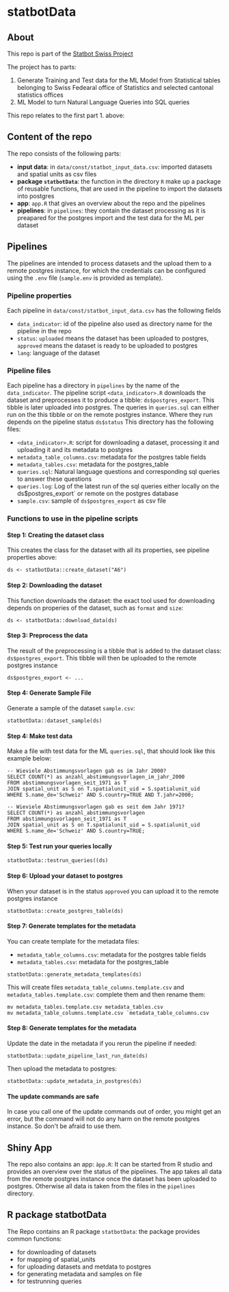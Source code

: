 # statbotData

## About
This repo is part of the [Statbot Swiss Project](https://www.bfs.admin.ch/bfs/de/home/dscc/blog/2023-02-statbot.html)

The project has to parts: 
1. Generate Training and Test data for the ML Model from Statistical tables belonging to Swiss Fedearal office of Statistics and selected cantonal statistics offices
2. ML Model to turn Natural Language Queries into SQL queries

This repo relates to the first part 1. above:

## Content of the repo

The repo consists of the following parts:
- **input data**: in `data/const/statbot_input_data.csv`: imported datasets and spatial units as csv files
- **package `statbotData`**: the function in the directory `R` make up a package of reusable functions, that are used in the pipeline to import the datasets into postgres 
- **app**: `app.R` that gives an overview about the repo and the pipelines
- **pipelines**: in `pipelines`: they contain the dataset processing as it is preapared for the postgres import and the test data for the ML per dataset

## Pipelines

The pipelines are intended to process datasets and the upload them to a remote postgres instance, for which the credentials can be configured using the `.env` file (`sample.env` is provided as template).

### Pipeline properties

Each pipeline in `data/const/statbot_input_data.csv` has the following fields
- `data_indicator`: id of the pipeline also used as directory name for the pipeline in the repo
- `status`: `uploaded` means the dataset has been uploaded to postgres, `approved` means the dataset is ready to be uploaded to postgres
- `lang`: language of the dataset

### Pipeline files

Each pipeline has a directory in `pipelines` by the name of the `data_indicator`. The pipeline script `<data_indicator>.R` downloads the dataset and preprocesses it to produce a tibble: `ds$postgres_export`. This tibble is later uploaded into postgres. 
The queries in `queries.sql` can either run on the this tibble or on the remote postgres instance. Where they run depends on the pipeline status `ds$status`
This directory has the following files:
- `<data_indicator>.R`: script for downloading a dataset, processing it and uploading it and its metadata to postgres
- `metadata_table_columns.csv`: metadata for the postgres table fields
- `metadata_tables.csv`: metadata for the postgres_table
- `queries.sql`: Natural language questions and corresponding sql queries to answer these questions
- `queries.log`: Log of the latest run of the sql queries either locally on the ds$postgres_export` or remote on the postgres database
- `sample.csv`: sample of `ds$postgres_export` as csv file

### Functions to use in the pipeline scripts

#### Step 1: Creating the dataset class

This creates the class for the dataset with all its properties, see pipeline properties above:
```
ds <- statbotData::create_dataset("A6")
```

#### Step 2: Downloading the dataset

This function downloads the dataset: the exact tool used for downloading depends on properies of the dataset, such as 
`format` and `size`:

```
ds <- statbotData::download_data(ds)
```

#### Step 3: Preprocess the data

The result of the preprocessing is a tibble that is added to the dataset class: `ds$postgres_export`.
This tibble will then be uploaded to the remote postgres instance

```
ds$postgres_export <- ...
```

#### Step 4: Generate Sample File

Generate a sample of the dataset `sample.csv`: 

```
statbotData::dataset_sample(ds)
```

#### Step 4: Make test data

Make a file with test data for the ML `queries.sql`, that should look like this 
example below:

```
-- Wieviele Abstimmungsvorlagen gab es im Jahr 2000?
SELECT COUNT(*) as anzahl_abstimmungsvorlagen_im_jahr_2000
FROM abstimmungsvorlagen_seit_1971 as T
JOIN spatial_unit as S on T.spatialunit_uid = S.spatialunit_uid
WHERE S.name_de='Schweiz' AND S.country=TRUE AND T.jahr=2000;

-- Wieviele Abstimmungsvorlagen gab es seit dem Jahr 1971?
SELECT COUNT(*) as anzahl_abstimmungsvorlagen
FROM abstimmungsvorlagen_seit_1971 as T
JOIN spatial_unit as S on T.spatialunit_uid = S.spatialunit_uid
WHERE S.name_de='Schweiz' AND S.country=TRUE;
```

#### Step 5: Test run your queries locally

```
statbotData::testrun_queries((ds)
```

#### Step 6: Upload your dataset to postgres

When your dataset is in the status `approved` you can upload it to the remote
postgres instance

```
statbotData::create_postgres_table(ds)
```

#### Step 7: Generate templates for the metadata

You can create template for the metadata files:
- `metadata_table_columns.csv`: metadata for the postgres table fields
- `metadata_tables.csv`: metadata for the postgres_table

```
statbotData::generate_metadata_templates(ds)
```

This will create files `metadata_table_columns.template.csv` and 
`metadata_tables.template.csv`: complete them and then rename them: 

```
mv metadata_tables.template.csv metadata_tables.csv
mv metadata_table_columns.template.csv `metadata_table_columns.csv
```

#### Step 8: Generate templates for the metadata

Update the date in the metadata if you rerun the pipeline if needed:

```
statbotData::update_pipeline_last_run_date(ds)
```

Then upload the metadata to postgres: 


```
statbotData::update_metadata_in_postgres(ds)
```

#### The update commands are safe

In case you call one of the update commands out of order, you might get an 
error, but the command will not do any harm on the remote postgres instance. 
So don't be afraid to use them.

## Shiny App

The repo also contains an app: `àpp.R`:
It can be started from R studio and provides an overview over the status of the pipelines. 
The app takes all data from the remote postgres instance once the dataset has been uploaded
to postgres. Otherwise all data is taken from the files in the `pipelines` directory.

## R package statbotData

The Repo contains an R package `statbotData`: the package provides common functions:
- for downloading of datasets
- for mapping of spatial_units
- for uploading datasets and metdata to postgres
- for generating metadata and samples on file
- for testrunning queries
